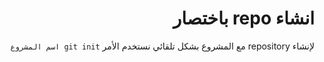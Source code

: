 <div dir="rtl">

# انشاء repo باختصار

لإنشاء repository مع المشروع بشكل   تلقائي نستخدم الأمر  `git init اسم المشروع`

<div>